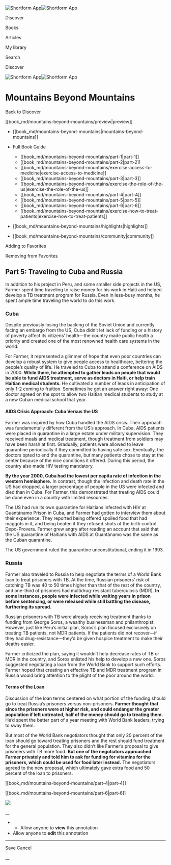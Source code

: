 ![Shortform App](/img/logo.36a2399e.svg)![Shortform App](/img/logo-dark.70c1b072.svg)

Discover

Books

Articles

My library

Search

Discover

![Shortform App](/img/logo.36a2399e.svg)![Shortform App](/img/logo-dark.70c1b072.svg)

# Mountains Beyond Mountains

Back to Discover

[[book_md/mountains-beyond-mountains/preview|preview]]

  * [[book_md/mountains-beyond-mountains|mountains-beyond-mountains]]
  * Full Book Guide

    * [[book_md/mountains-beyond-mountains/part-1|part-1]]
    * [[book_md/mountains-beyond-mountains/part-2|part-2]]
    * [[book_md/mountains-beyond-mountains/exercise-access-to-medicine|exercise-access-to-medicine]]
    * [[book_md/mountains-beyond-mountains/part-3|part-3]]
    * [[book_md/mountains-beyond-mountains/exercise-the-role-of-the-us|exercise-the-role-of-the-us]]
    * [[book_md/mountains-beyond-mountains/part-4|part-4]]
    * [[book_md/mountains-beyond-mountains/part-5|part-5]]
    * [[book_md/mountains-beyond-mountains/part-6|part-6]]
    * [[book_md/mountains-beyond-mountains/exercise-how-to-treat-patients|exercise-how-to-treat-patients]]
  * [[book_md/mountains-beyond-mountains/highlights|highlights]]
  * [[book_md/mountains-beyond-mountains/community|community]]



Adding to Favorites 

Removing from Favorites 

## Part 5: Traveling to Cuba and Russia

In addition to his project in Peru, and some smaller side projects in the US, Farmer spent time traveling to raise money for his work in Haiti and helped develop a TB treatment program for Russia. Even in less-busy months, he spent ample time traveling the world to do this work.

### Cuba

Despite previously losing the backing of the Soviet Union and currently facing an embargo from the US, Cuba didn’t let lack of funding or a history of poverty affect its citizens’ health—the country made public health a priority and created one of the most renowned health care systems in the world.

For Farmer, it represented a glimmer of hope that even poor countries can develop a robust system to give people access to healthcare, bettering the people’s quality of life. He traveled to Cuba to attend a conference on AIDS in 2000. **While there, he attempted to gather leads on people that would be able to fund AIDS treatment, serve as doctors in Haiti, or help train Haitian medical students.** He cultivated a number of leads in anticipation of only 1-2 coming to fruition. Sometimes he got an answer right away: One doctor agreed on the spot to allow two Haitian medical students to study at a new Cuban medical school that year.

#### AIDS Crisis Approach: Cuba Versus the US

Farmer was inspired by how Cuba handled the AIDS crisis. Their approach was fundamentally different from the US’s approach. In Cuba, AIDS patients were placed in quarantine in a large estate under military supervision. They received meals and medical treatment, though treatment from soldiers may have been harsh at first. Gradually, patients were allowed to leave quarantine periodically if they committed to having safe sex. Eventually, the doctors opted to end the quarantine, but many patients chose to stay at the center because of the nice conditions it offered. During this period, the country also made HIV testing mandatory.

**By the year 2000, Cuba had the lowest per capita rate of infection in the western hemisphere.** In contrast, though the infection and death rate in the US had dropped, a larger percentage of people in the US were infected and died than in Cuba. For Farmer, this demonstrated that treating AIDS could be done even in a country with limited resources.

The US had run its own quarantine for Haitians infected with HIV at Guantánamo Prison in Cuba, and Farmer had gotten to interview them about their experience. They reported being offered spoiled food that had maggots in it, and being beaten if they refused shots of the birth control Depo-Provera. Farmer grew angry after reading an account that said that the US quarantine of Haitians with AIDS at Guantánamo was the same as the Cuban quarantine.

The US government ruled the quarantine unconstitutional, ending it in 1993.

### Russia

Farmer also traveled to Russia to help negotiate the terms of a World Bank loan to treat prisoners with TB. At the time, Russian prisoners’ risk of catching TB was 40 to 50 times higher than that of the rest of the country, and one-third of prisoners had multidrug-resistant tuberculosis (MDR). **In some instances, people were infected while waiting years in prison before sentencing, or were released while still battling the disease, furthering its spread.**

Russian prisoners with TB were already receiving treatment thanks to funding from George Soros, a wealthy businessman and philanthropist. However, just like Peru’s initial plan, Soros’s plan focused exclusively on treating TB patients, not MDR patients. If the patients did not recover—if they had drug-resistance—they’d be given hospice treatment to make their deaths easier.

Farmer criticized the plan, saying it wouldn’t help decrease rates of TB or MDR in the country, and Soros enlisted his help to develop a new one. Soros suggested negotiating a loan from the World Bank to support such efforts. Farmer hoped that creating an effective TB and MDR treatment program in Russia would bring attention to the plight of the poor around the world.

#### Terms of the Loan

Discussion of the loan terms centered on what portion of the funding should go to treat Russia’s prisoners versus non-prisoners. **Farmer thought that since the prisoners were at higher risk, and could endanger the greater population if left untreated, half of the money should go to treating them.** He’d spent the better part of a year meeting with World Bank leaders, trying to sway them.

But most of the World Bank negotiators thought that only 20 percent of the loan should go toward treating prisoners and the rest should fund treatment for the general population. They also didn’t like Farmer’s proposal to give prisoners with TB more food. **But one of the negotiators approached Farmer privately and told him to ask for funding for vitamins for the prisoners, which could be used for food later instead.** The negotiators agreed to the new proposal, which ultimately gave extra food and 50 percent of the loan to prisoners.

[[book_md/mountains-beyond-mountains/part-4|part-4]]

[[book_md/mountains-beyond-mountains/part-6|part-6]]

![](https://bat.bing.com/action/0?ti=56018282&Ver=2&mid=721c0eea-af67-41cb-9149-571c8670e3d1&sid=f30c5e70639211ee87d33f0876d93783&vid=f30c9700639211eeb3a75d830392c94f&vids=0&msclkid=N&pi=0&lg=en-US&sw=800&sh=600&sc=24&nwd=1&tl=Shortform%20%7C%20Book&p=https%3A%2F%2Fwww.shortform.com%2Fapp%2Fbook%2Fmountains-beyond-mountains%2Fpart-5&r=&lt=373&evt=pageLoad&sv=1&rn=214485)

__

  *   * Allow anyone to **view** this annotation
  * Allow anyone to **edit** this annotation



* * *

Save Cancel

__



